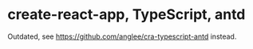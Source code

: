 # create-react-app, TypeScript, antd

Outdated, see https://github.com/anglee/cra-typescript-antd instead.